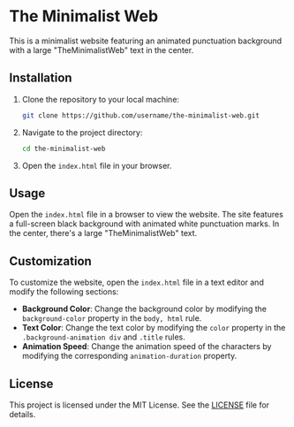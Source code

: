 # The Minimalist Web

This is a minimalist website featuring an animated punctuation background with a large "TheMinimalistWeb" text in the center.

## Installation

1. Clone the repository to your local machine:

    ```bash
    git clone https://github.com/username/the-minimalist-web.git
    ```

2. Navigate to the project directory:

    ```bash
    cd the-minimalist-web
    ```

3. Open the `index.html` file in your browser.

## Usage

Open the `index.html` file in a browser to view the website. The site features a full-screen black background with animated white punctuation marks. In the center, there's a large "TheMinimalistWeb" text.

## Customization

To customize the website, open the `index.html` file in a text editor and modify the following sections:

- **Background Color**: Change the background color by modifying the `background-color` property in the `body, html` rule.
- **Text Color**: Change the text color by modifying the `color` property in the `.background-animation div` and `.title` rules.
- **Animation Speed**: Change the animation speed of the characters by modifying the corresponding `animation-duration` property.

## License

This project is licensed under the MIT License. See the [LICENSE](LICENSE) file for details.
